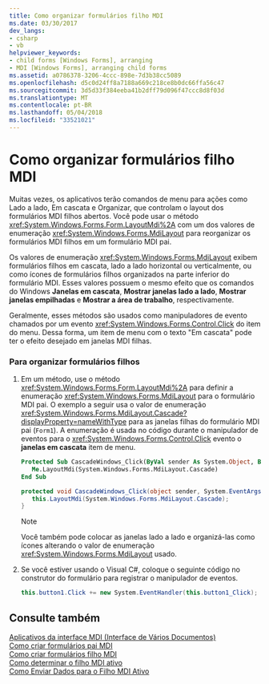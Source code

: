 ```yaml
---
title: Como organizar formulários filho MDI
ms.date: 03/30/2017
dev_langs:
- csharp
- vb
helpviewer_keywords:
- child forms [Windows Forms], arranging
- MDI [Windows Forms], arranging child forms
ms.assetid: a0786378-3206-4ccc-898e-7d3b38cc5089
ms.openlocfilehash: d5c0d24ff8a7188a669c218ce8b0dc66ffa56c47
ms.sourcegitcommit: 3d5d33f384eeba41b2dff79d096f47ccc8d8f03d
ms.translationtype: MT
ms.contentlocale: pt-BR
ms.lasthandoff: 05/04/2018
ms.locfileid: "33521021"
---
```

# <a name="how-to-arrange-mdi-child-forms"></a>Como organizar formulários filho MDI
Muitas vezes, os aplicativos terão comandos de menu para ações como Lado a lado, Em cascata e Organizar, que controlam o layout dos formulários MDI filhos abertos. Você pode usar o método <xref:System.Windows.Forms.Form.LayoutMdi%2A> com um dos valores de enumeração <xref:System.Windows.Forms.MdiLayout> para reorganizar os formulários MDI filhos em um formulário MDI pai.  
  
 Os valores de enumeração <xref:System.Windows.Forms.MdiLayout> exibem formulários filhos em cascata, lado a lado horizontal ou verticalmente, ou como ícones de formulários filhos organizados na parte inferior do formulário MDI. Esses valores possuem o mesmo efeito que os comandos do Windows **Janelas em cascata**, **Mostrar janelas lado a lado**, **Mostrar janelas empilhadas** e **Mostrar a área de trabalho**, respectivamente.  
  
 Geralmente, esses métodos são usados como manipuladores de evento chamados por um evento <xref:System.Windows.Forms.Control.Click> do item do menu. Dessa forma, um item de menu com o texto "Em cascata" pode ter o efeito desejado em janelas MDI filhas.  
  
### <a name="to-arrange-child-forms"></a>Para organizar formulários filhos  
  
1.  Em um método, use o método <xref:System.Windows.Forms.Form.LayoutMdi%2A> para definir a enumeração <xref:System.Windows.Forms.MdiLayout> para o formulário MDI pai. O exemplo a seguir usa o valor de enumeração <xref:System.Windows.Forms.MdiLayout.Cascade?displayProperty=nameWithType> para as janelas filhas do formulário MDI pai (`Form1`). A enumeração é usada no código durante o manipulador de eventos para o <xref:System.Windows.Forms.Control.Click> evento o **janelas em cascata** item de menu.  
  
    ```vb  
    Protected Sub CascadeWindows_Click(ByVal sender As System.Object, ByVal e As System.EventArgs)  
       Me.LayoutMdi(System.Windows.Forms.MdiLayout.Cascade)  
    End Sub  
    ```  
  
    ```csharp  
    protected void CascadeWindows_Click(object sender, System.EventArgs e){  
       this.LayoutMdi(System.Windows.Forms.MdiLayout.Cascade);  
    }  
    ```  
  
    > [!NOTE]
    >  Você também pode colocar as janelas lado a lado e organizá-las como ícones alterando o valor de enumeração <xref:System.Windows.Forms.MdiLayout> usado.  
  
2.  Se você estiver usando o Visual C#, coloque o seguinte código no construtor do formulário para registrar o manipulador de eventos.  
  
    ```csharp  
    this.button1.Click += new System.EventHandler(this.button1_Click);  
    ```  
  
## <a name="see-also"></a>Consulte também  
 [Aplicativos da interface MDI (Interface de Vários Documentos)](../../../../docs/framework/winforms/advanced/multiple-document-interface-mdi-applications.md)  
 [Como criar formulários pai MDI](../../../../docs/framework/winforms/advanced/how-to-create-mdi-parent-forms.md)  
 [Como criar formulários filho MDI](../../../../docs/framework/winforms/advanced/how-to-create-mdi-child-forms.md)  
 [Como determinar o filho MDI ativo](../../../../docs/framework/winforms/advanced/how-to-determine-the-active-mdi-child.md)  
 [Como Enviar Dados para o Filho MDI Ativo](../../../../docs/framework/winforms/advanced/how-to-send-data-to-the-active-mdi-child.md)
